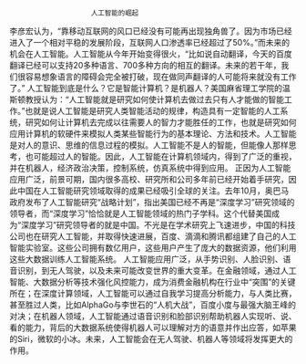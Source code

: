 						人工智能的崛起
李彦宏认为，“靠移动互联网的风口已经没有可能再出现独角兽了。因为市场已经进入了一个相对平稳的发展阶段，互联网人口渗透率已经超过了50%。”而未来的机会在人工智能。人工智能从今年开始变得很火，“比如说自动翻译，今天的百度翻译已经可以支持20多种语言、700多种方向的相互的翻译。未来的若干年，我们很容易想象语言的障碍会完全被打破，现在做同声翻译的人可能将来就没有工作了。”
人工智能到底是什么？它是智能计算机？是机器人？美国麻省理工学院的温斯顿教授认为：“人工智能就是研究如何使计算机去做过去只有人才能做的智能工作。”也就是说人工智能是研究人类智能活动的规律，构造具有一定智能的人工系统，研究如何让计算机去完成以往需要人的智力才能胜任的工作，也就是研究如何应用计算机的软硬件来模拟人类某些智能行为的基本理论、方法和技术。人工智能是对人的意识、思维的信息过程的模拟。人工智能不是人的智能，但能像人那样思考，也可能超过人的智能。因此，人工智能在计算机领域内，得到了广泛的重视，并在机器人，经济政治决策，控制系统，仿真系统中得到应用。
正因为人工智能应用广泛，前景可期，国内很多高校、研究所和公司多年前已经开始着手研究，因此中国在人工智能研究领域取得的成果已经吸引全球的关注。去年10月，奥巴马政府发布了人工智能研究“战略计划”，指出美国已经不再是“深度学习”研究领域的领导者，而“深度学习”恰恰就是人工智能领域的热门子学科。这个代替美国成为“深度学习”研究领导者的就是中国。不光是在学术研究上飞速进步，中国的科技公司也在研究人工智能，并取得快速进展，百度、滴滴和腾讯都组建了自己的人工智能实验室。这些公司拥有数亿用户，这些用户产生了庞大的数据资源，他们利用这些大数据训练人工智能系统。
人工智能应用广泛，从手势识别、人脸识别、语音识别，到无人驾驶，以及未来可能改变世界的重大变革。在金融领域，通过人工智能、大数据分析等技术强化风控能力，成为消费金融机构在行业中“突围”的关键所在；在深度计算领域，人工智能可以通过自我学习提高分析能力，与人类比赛，甚至胜过人类，比如AlphaGo与李世石的“人机大战”，百度小度与最强大脑王峰的对决；在机器人领域，人工智能通过语音识别和脸部识别帮助机器人实现听、说、看的能力，背后的大数据系统使得机器人可以理解对方的语意并作出应答，如苹果的Siri，微软的小冰。未来，人工智能会在无人驾驶、机器人等领域将发挥更大的作用。


